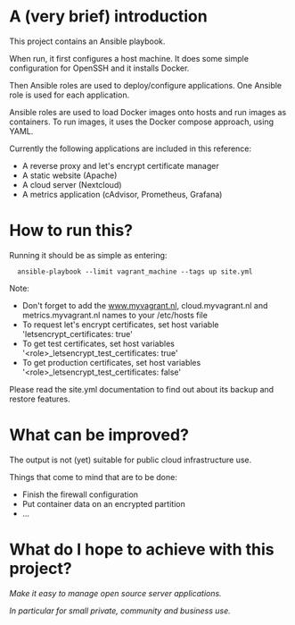 # A (very brief) introduction

This project contains an Ansible playbook.

When run, it first configures a host machine.
It does some simple configuration for OpenSSH and it installs Docker.

Then Ansible roles are used to deploy/configure applications.
One Ansible role is used for each application.

Ansible roles are used to load Docker images onto hosts and run images as containers.
To run images, it uses the Docker compose approach, using YAML.

Currently the following applications are included in this reference:

- A reverse proxy and let's encrypt certificate manager
- A static website (Apache)
- A cloud server (Nextcloud)
- A metrics application (cAdvisor, Prometheus, Grafana)

# How to run this?

Running it should be as simple as entering:

      ansible-playbook --limit vagrant_machine --tags up site.yml

Note:

   - Don't forget to add the www.myvagrant.nl, cloud.myvagrant.nl and metrics.myvagrant.nl names to your /etc/hosts file
   - To request let's encrypt certificates, set host variable 'letsencrypt_certificates: true'
   - To get test certificates, set host variables '\<role\>\_letsencrypt\_test\_certificates: true'
   - To get production certificates, set host variables '\<role\>\_letsencrypt\_test\_certificates: false'

Please read the site.yml documentation to find out about its backup and restore features.

# What can be improved?

The output is not (yet) suitable for public cloud infrastructure use.

Things that come to mind that are to be done:

- Finish the firewall configuration
- Put container data on an encrypted partition
- ...

# What do I hope to achieve with this project?

*Make it easy to manage open source server applications.*

*In particular for small private, community and business use.*
